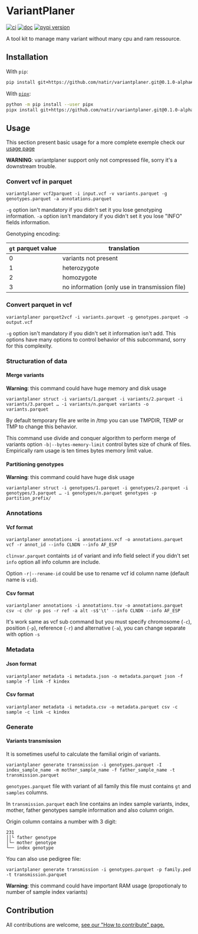 # VariantPlaner

[![ci](https://github.com/natir/variantplaner/actions/workflows/ci.yml/badge.svg)](https://github.com/natir/variantplaner/actions/workflows/ci.yml)
[![doc](https://img.shields.io/badge/docs-mkdocs%20material-blue.svg?style=flat)](https://natir.github.io/variantplaner/)
[![pypi version](https://img.shields.io/pypi/v/variantplaner.svg)](https://pypi.org/project/variantplaner/)

A tool kit to manage many variant without many cpu and ram ressource.

## Installation

With `pip`:
```bash
pip install git+https://github.com/natir/variantplaner.git@0.1.0-alpha#egg=variantplaner
```

With [`pipx`](https://github.com/pipxproject/pipx):
```bash
python -m pip install --user pipx
pipx install git+https://github.com/natir/variantplaner.git@0.1.0-alpha#egg=variantplaner
```

## Usage

This section present basic usage for a more complete exemple check our [usage page](https://natir.github.io/variantplaner/usages/)

**WARNING**: variantplaner support only not compressed file, sorry it's a downstream trouble.

### Convert vcf in parquet

```
variantplaner vcf2parquet -i input.vcf -v variants.parquet -g genotypes.parquet -a annotations.parquet
```

`-g` option isn't mandatory if you didn't set it you lose genotyping information.
`-a` option isn't mandatory if you didn't set it you lose "INFO" fields information.


Genotyping encoding:

| `gt` parquet value | translation |
| --- | --- |
| 0  | variants not present |
| 1  | heterozygote |
| 2  | homozygote |
| 3  | no information (only use in transmission file) |

### Convert parquet in vcf

```
variantplaner parquet2vcf -i variants.parquet -g genotypes.parquet -o output.vcf
```

`-g` option isn't mandatory if you didn't set it information isn't add.
This options have many options to control behavior of this subcommand, sorry for this complexity.

### Structuration of data

#### Merge variants

**Warning**: this command could have huge memory and disk usage

```
variantplaner struct -i variants/1.parquet -i variants/2.parquet -i variants/3.parquet … -i variants/n.parquet variants -o variants.parquet
```

By default temporary file are write in /tmp you can use TMPDIR, TEMP or TMP to change this behavior.

This command use divide and conquer algorithm to perform merge of variants option `-b|--bytes-memory-limit` control bytes size of chunk of files. Empirically ram usage is ten times bytes memory limit value.

#### Partitioning genotypes

**Warning**: this command could have huge disk usage

```
variantplaner struct -i genotypes/1.parquet -i genotypes/2.parquet -i genotypes/3.parquet … -i genotypes/n.parquet genotypes -p partition_prefix/
```

### Annotations

#### Vcf format

```
variantplaner annotations -i annotations.vcf -o annotations.parquet vcf -r annot_id --info CLNDN --info AF_ESP
```

`clinvar.parquet` containts `id` of variant and info field select if you didn't set `info` option all info column are include.

Option `-r|--rename-id` could be use to rename vcf id column name (default name is `vid`).

#### Csv format

```
variantplaner annotations -i annotations.tsv -o annotations.parquet csv -c chr -p pos -r ref -a alt -s$'\t' --info CLNDN --info AF_ESP
```

It's work same as vcf sub command but you must specify chromosome (`-c`), position (`-p`), reference (`-r`) and alternative (`-a`), you can change separate with option `-s`

### Metadata

#### Json format

```
variantplaner metadata -i metadata.json -o metadata.parquet json -f sample -f link -f kindex
```

#### Csv format

```
variantplaner metadata -i metadata.csv -o metadata.parquet csv -c sample -c link -c kindex
```

### Generate

#### Variants transmission

It is sometimes useful to calculate the familial origin of variants.

```
variantplaner generate transmission -i genotypes.parquet -I index_sample_name -m mother_sample_name -f father_sample_name -t transmission.parquet
```

`genotypes.parquet` file with variant of all family this file must contains `gt` and `samples` columns.

In `transmission.parquet` each line contains an index sample variants, index, mother, father genotypes sample information and also column origin.

Origin column contains a number with 3 digit:
```
231
││└ father genotype
│└─ mother genotype
└── index genotype
```

You can also use pedigree file:
```
variantplaner generate transmission -i genotypes.parquet -p family.ped -t transmission.parquet
```

**Warning**: this command could have important RAM usage (propotionaly to number of sample index variants)


## Contribution

All contributions are welcome, [see our "How to contribute" page.](https://natir.github.io/variantplaner/contributing/)
